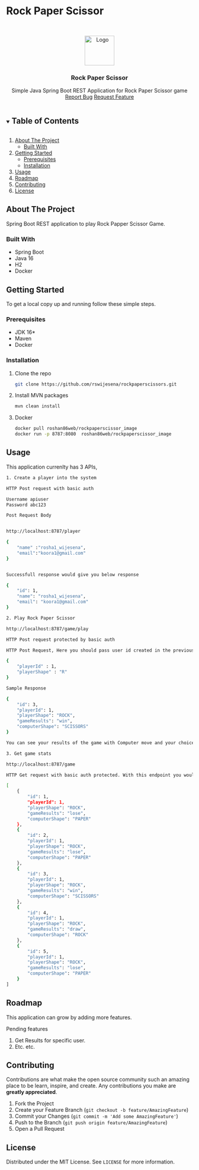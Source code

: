 # Rock Paper Scissor
<!--
*** Thanks for checking out the Best-README-Template. If you have a suggestion
*** that would make this better, please fork the repo and create a pull request
*** or simply open an issue with the tag "enhancement".
*** Thanks again! Now go create something AMAZING! :D
***
***
***
*** To avoid retyping too much info. Do a search and replace for the following:
*** github_username, repo_name, twitter_handle, email, project_title, project_description
-->

<!-- PROJECT LOGO -->
<br />
<p align="center">
  <a href="https://github.com/github_username/repo_name">
    <img src="https://encrypted-tbn0.gstatic.com/images?q=tbn:ANd9GcSFYjQW9Fczjt7gKdxIseJ_YaAbhBHRalm3gA&usqp=CAU" alt="Logo" width="80" height="80">
  </a>

  <h3 align="center">Rock Paper Scissor</h3>

  <p align="center">
    Simple Java Spring Boot REST Application for Rock Paper Scissor game
    <br />
    <a href="https://github.com/rswijesena/rockpaperscissors/issues">Report Bug</a>
    <a href="https://github.com/rswijesena/rockpaperscissors/issues">Request Feature</a>
  </p>
</p>

<!-- TABLE OF CONTENTS -->
<details open="open">
  <summary><h2 style="display: inline-block">Table of Contents</h2></summary>
  <ol>
    <li>
      <a href="#about-the-project">About The Project</a>
      <ul>
        <li><a href="#built-with">Built With</a></li>
      </ul>
    </li>
    <li>
      <a href="#getting-started">Getting Started</a>
      <ul>
        <li><a href="#prerequisites">Prerequisites</a></li>
        <li><a href="#installation">Installation</a></li>
      </ul>
    </li>
    <li><a href="#usage">Usage</a></li>
    <li><a href="#roadmap">Roadmap</a></li>
    <li><a href="#contributing">Contributing</a></li>
    <li><a href="#license">License</a></li>
  </ol>
</details>



<!-- ABOUT THE PROJECT -->
## About The Project

Spring Boot REST application to play Rock Papper Scissor Game. 


### Built With

* Spring Boot
* Java 16
* H2
* Docker



<!-- GETTING STARTED -->
## Getting Started

To get a local copy up and running follow these simple steps.

### Prerequisites

* JDK 16*
* Maven
* Docker

### Installation

1. Clone the repo
   ```sh
   git clone https://github.com/rswijesena/rockpaperscissors.git
   ```
2. Install MVN packages
   ```sh
   mvn clean install
   ```
3. Docker
   ```sh
   docker pull roshan86web/rockpaperscissor_image
   docker run -p 8787:8080  roshan86web/rockpaperscissor_image
   ```


<!-- USAGE EXAMPLES -->
## Usage

This application currenlty has 3 APIs,
```sh
1. Create a player into the system

HTTP Post request with basic auth

Username apiuser
Password abc123

Post Request Body


http://localhost:8787/player

{
    "name" :"rosha1_wijesena",
    "email":"koora1@gmail.com"
}


Successfull response would give you below response

{
    "id": 1,
    "name": "rosha1_wijesena",
    "email": "koora1@gmail.com"
}

2. Play Rock Paper Scissor

http://localhost:8787/game/play

HTTP Post request protected by basic auth

HTTP Post Request, Here you should pass user id created in the previous step and you can pass your choic for "R" for Rock "P" for Paper or Scissor "S"

{
    "playerId" : 1,
    "playerShape" : "R"
}

Sample Response 

{
    "id": 3,
    "playerId": 1,
    "playerShape": "ROCK",
    "gameResults": "win",
    "computerShape": "SCISSORS"
}

You can see your results of the game with Computer move and your choice.

3. Get game stats

http://localhost:8787/game

HTTP Get request with basic auth protected. With this endpoint you would see your game results.

[
    {
        "id": 1,
        "playerId": 1,
        "playerShape": "ROCK",
        "gameResults": "lose",
        "computerShape": "PAPER"
    },
    {
        "id": 2,
        "playerId": 1,
        "playerShape": "ROCK",
        "gameResults": "lose",
        "computerShape": "PAPER"
    },
    {
        "id": 3,
        "playerId": 1,
        "playerShape": "ROCK",
        "gameResults": "win",
        "computerShape": "SCISSORS"
    },
    {
        "id": 4,
        "playerId": 1,
        "playerShape": "ROCK",
        "gameResults": "draw",
        "computerShape": "ROCK"
    },
    {
        "id": 5,
        "playerId": 1,
        "playerShape": "ROCK",
        "gameResults": "lose",
        "computerShape": "PAPER"
    }
]
```
<!-- ROADMAP -->
## Roadmap

This application can grow by adding more features.

Pending features
1. Get Results for specific user.
2. Etc. etc.



<!-- CONTRIBUTING -->
## Contributing

Contributions are what make the open source community such an amazing place to be learn, inspire, and create. Any contributions you make are **greatly appreciated**.

1. Fork the Project
2. Create your Feature Branch (`git checkout -b feature/AmazingFeature`)
3. Commit your Changes (`git commit -m 'Add some AmazingFeature'`)
4. Push to the Branch (`git push origin feature/AmazingFeature`)
5. Open a Pull Request



<!-- LICENSE -->
## License

Distributed under the MIT License. See `LICENSE` for more information.


